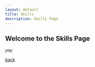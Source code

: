 ```yaml
---
layout: default
title: Skills
description: Skills Page
---
```


## Welcome to the Skills Page

_yay_

[back](./)
